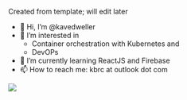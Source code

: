 Created from template; will edit later
- 👋 Hi, I’m @kavedweller
- 👀 I’m interested in  
    - Container orchestration with Kubernetes and
    - DevOPs
- 🌱 I’m currently learning ReactJS and Firebase
- 📫 How to reach me: kbrc at outlook dot com 


![](https://komarev.com/ghpvc/?username=kavedweller&label=PAGE+HITS&style=flat-square)
<!---
kavedweller/kavedweller is a ✨ special ✨ repository because its `README.md` (this file) appears on your GitHub profile.
You can click the Preview link to take a look at your changes.
--->
